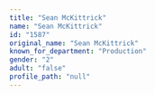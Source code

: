 ```yaml
---
title: "Sean McKittrick"
name: "Sean McKittrick"
id: "1587"
original_name: "Sean McKittrick"
known_for_department: "Production"
gender: "2"
adult: "false"
profile_path: "null"
---
```


